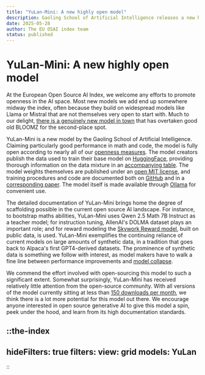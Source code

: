 ```yaml
---
title: "YuLan-Mini: A new highly open model"
description: Gaoling School of Artificial Intelligence releases a new highly open AI model
date: 2025-05-28
author: The EU OSAI index team
status: published
---
```

# YuLan-Mini: A new highly open model
<date :date="date"></date>

At the European Open Source AI Index, we welcome any efforts to promote openness in the AI space. Most new models we add end up somewhere midway the index, often because they build on widespread models like Llama or Mistral that are not themselves very open to start with. Much to our delight, [there is a genuinely new model in town](/model/yulan) that has overtaken good old BLOOMZ for the second-place spot.

YuLan-Mini is a new model by the Gaoling School of Artificial Intelligence. Claiming particularly good performance in math and code, the model is fully open according to nearly all of our [openness measures](https://dl.acm.org/doi/10.1145/3630106.3659005). The model creators publish the data used to train their base model on [HuggingFace](https://huggingface.co/datasets/yulan-team/YuLan-Mini-Datasets), providing thorough information on the data mixture in an [accompanying table](https://docs.google.com/spreadsheets/d/1YP8-loVUxgxo36UEpOwflR3GRHLieBnLlCy8g10g8RU/edit?gid=0#gid=0). The model weights themselves are published under an [open MIT license](https://huggingface.co/yulan-team/YuLan-Mini-Instruct), and training procedures and code are documented both on [GitHub](https://github.com/RUC-GSAI/YuLan-Mini/) and in a [corresponding paper](https://arxiv.org/abs/2412.17743). The model itself is made available through [Ollama](https://huggingface.co/yulan-team/YuLan-Mini-Instruct#quick-start-%F0%9F%92%BB) for convenient use.

The detailed documentation of YuLan-Mini brings home the degree of scaffolding possible in the current open source AI landscape. For instance, to bootstrap maths abilities, YuLan-Mini uses Qwen 2.5 Math 7B Instruct as a teacher model; for instruction tuning, AllenAI's DOLMA dataset plays an important role; and for reward modeling the [Skywork Reward model](https://huggingface.co/Skywork/Skywork-Reward-Llama-3.1-8B), built on public data, is used. YuLan-Mini exemplifies the continuing reliance of current models on large amounts of synthetic data, in a tradition that goes back to Alpaca's first GPT4-derived datasets. The prominence of synthetic data is something we follow with interest, as model makers have to walk a fine line between performance improvements and [model collapse](https://openreview.net/forum?id=iqoqtNyVta).

We commend the effort involved with open-sourcing this model to such a significant extent. Somewhat surprisingly, YuLan-Mini has received relatively little attention from the open-source community. With all versions of the model currently sitting at less than [150 downloads per month](https://huggingface.co/mradermacher/YuLan-Mini-GGUF), we think there is a lot more potential for this model out there. We encourage anyone interested in open source generative AI to give this model a spin, peek under the hood, and learn from its high documentation standards.

::the-index
---
hideFilters: true
filters: 
  view: grid
  models: YuLan
---
::
